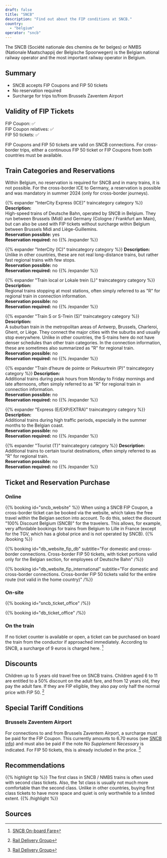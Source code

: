 ```yaml
---
draft: false
title: "SNCB"
description: "Find out about the FIP conditions at SNCB."
country:
  - "belgium"
operator: "sncb"
---
```


The SNCB (Société nationale des chemins de fer belges) or NMBS (Nationale Maatschappij der Belgische Spoorwegen) is the Belgian national railway operator and the most important railway operator in Belgium.

## Summary

- SNCB accepts FIP Coupons and FIP 50 tickets
- No reservation required
- Surcharge for trips to/from Brussels Zaventem Airport

## Validity of FIP Tickets

FIP Coupon: ✅ \
FIP Coupon relatives: ✅ \
FIP 50 tickets: ✅

FIP Coupons and FIP 50 tickets are valid on SNCB connections. For cross-border trips, either a continuous FIP 50 ticket or FIP Coupons from both countries must be available.

## Train Categories and Reservations

Within Belgium, no reservation is required for SNCB and in many trains, it is not possible. For the cross-border ICE to Germany, a reservation is possible and was mandatory in summer 2024 (only for cross-border journeys).

{{% expander "InterCity Express (ICE)" traincategory category %}}
**Description:** \
High-speed trains of Deutsche Bahn, operated by SNCB in Belgium. They run between Brussels (Midi) and Germany (Cologne / Frankfurt am Main), but can also be used with FIP tickets without surcharge within Belgium between Brussels Midi and Liège-Guillemins. \
**Reservation possible:** yes \
**Reservation required:** no
{{% /expander %}}

{{% expander "InterCity (IC)" traincategory category %}}
**Description:** \
Unlike in other countries, these are not real long-distance trains, but rather fast regional trains with few stops. \
**Reservation possible:** no \
**Reservation required:** no
{{% /expander %}}

{{% expander "Train local or Lokale trein (L)" traincategory category %}}
**Description:** \
Regional trains stopping at most stations, often simply referred to as "R" for regional train in connection information. \
**Reservation possible:** no \
**Reservation required:** no
{{% /expander %}}

{{% expander "Train S or S-Trein (S)" traincategory category %}}
**Description:** \
A suburban train in the metropolitan areas of Antwerp, Brussels, Charleroi, Ghent, or Liège. They connect the major cities with the suburbs and usually stop everywhere. Unlike in other countries, the S-trains here do not have denser schedules than other train categories. In the connection information, these are sometimes also summarized as "R" for regional train. \
**Reservation possible:** no \
**Reservation required:** no
{{% /expander %}}

{{% expander "Train d’heure de pointe or Piekuurtrein (P)" traincategory category %}}
**Description:** \
Additional trains during peak hours from Monday to Friday mornings and late afternoons, often simply referred to as "R" for regional train in connection information. \
**Reservation possible:** no \
**Reservation required:** no
{{% /expander %}}

{{% expander "Express (E/EXP/EXTRA)" traincategory category %}}
**Description:** \
Additional trains during high traffic periods, especially in the summer months to the Belgian coast. \
**Reservation possible:** no \
**Reservation required:** no
{{% /expander %}}

{{% expander "Tourist (T)" traincategory category %}}
**Description:** \
Additional trains to certain tourist destinations, often simply referred to as "R" for regional train. \
**Reservation possible:** no \
**Reservation required:** no
{{% /expander %}}

## Ticket and Reservation Purchase

### Online
{{% booking id="sncb_website" %}}
When using a SNCB FIP Coupon, a cross-border ticket can be booked via the website, which takes the free travel within the Belgian section into account. To do this, select the discount "100% Discount Belgium (SNCB)" for the travelers. This allows, for example, very affordable bookings for trains from Belgium to Lille in France (except for the TGV, which has a global price and is not operated by SNCB).
{{% /booking %}}

{{% booking id="db_website_fip_db"
    subtitle="For domestic and cross-border connections. Cross-border FIP 50 tickets, with ticket portions valid only for the Belgian section, for employees of Deutsche Bahn"
/%}}

{{% booking id="db_website_fip_international"
    subtitle="For domestic and cross-border connections. Cross-border FIP 50 tickets valid for the entire route (not valid in the home country)"
/%}}

### On-site

{{% booking id="sncb_ticket_office" /%}}

{{% booking id="db_ticket_office" /%}}

### On the train

If no ticket counter is available or open, a ticket can be purchased on board the train from the conductor if approached immediately. According to SNCB, a surcharge of 9 euros is charged here. [^2]

## Discounts

Children up to 5 years old travel free on SNCB trains. Children aged 6 to 11 are entitled to a 50% discount on the adult fare, and from 12 years old, they pay the adult fare. If they are FIP eligible, they also pay only half the normal price with FIP 50. [^1]

## Special Tariff Conditions

### Brussels Zaventem Airport

For connections to and from Brussels Zaventem Airport, a surcharge must be paid for the FIP Coupon. This currently amounts to 6.70 euros (see [SNCB info](https://www.belgiantrain.be/en/tickets-and-railcards/airports/brussels-airport)) and must also be paid if the note *No Supplement Necessary* is indicated. For FIP 50 tickets, this is already included in the price. [^1]

## Recommendations

{{% highlight tip %}}
The first class in SNCB / NMBS trains is often used with second class tickets. Also, the 1st class is usually not much more comfortable than the second class. Unlike in other countries, buying first class tickets to have more space and quiet is only worthwhile to a limited extent.
{{% /highlight %}}

## Sources

[^1]: [Rail Delivery Group](https://www.raildeliverygroup.com/rst/europe-and-fip.html)
[^2]: [SNCB On-board Fare](https://www.belgiantrain.be/en/tickets-and-railcards/on-board-fare)

